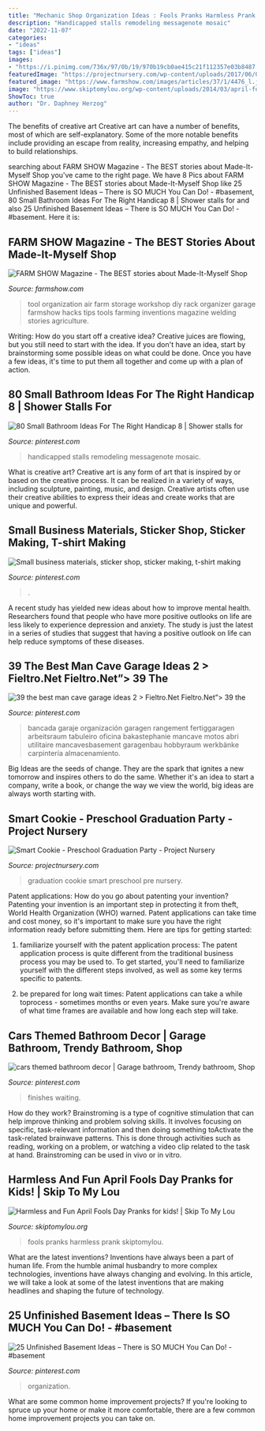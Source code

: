 ```yaml
---
title: "Mechanic Shop Organization Ideas : Fools Pranks Harmless Prank Skiptomylou"
description: "Handicapped stalls remodeling messagenote mosaic"
date: "2022-11-07"
categories:
- "ideas"
tags: ["ideas"]
images:
- "https://i.pinimg.com/736x/97/0b/19/970b19cb0ae415c21f112357e03b8487.jpg"
featuredImage: "https://projectnursery.com/wp-content/uploads/2017/06/044-e1496627215949.jpg"
featured_image: "https://www.farmshow.com/images/articles/37/1/4476_l.jpg"
image: "https://www.skiptomylou.org/wp-content/uploads/2014/03/april-fools-for-kids-1.jpg"
ShowToc: true
author: "Dr. Daphney Herzog"
---
```



The benefits of creative art
Creative art can have a number of benefits, most of which are self-explanatory. Some of the more notable benefits include providing an escape from reality, increasing empathy, and helping to build relationships.

	

		
searching about FARM SHOW Magazine - The BEST stories about Made-It-Myself Shop you've came to the right page. We have 8 Pics about FARM SHOW Magazine - The BEST stories about Made-It-Myself Shop like 25 Unfinished Basement Ideas – There is SO MUCH You Can Do! - #basement, 80 Small Bathroom Ideas For The Right Handicap 8 | Shower stalls for and also 25 Unfinished Basement Ideas – There is SO MUCH You Can Do! - #basement. Here it is:
		
    
## FARM SHOW Magazine - The BEST Stories About Made-It-Myself Shop

<img loading=lazy src="https://www.farmshow.com/images/articles/37/1/4476_l.jpg" onerror="this.onerror=null;this.src='https://tse1.mm.bing.net/th?id=OIP.m58FpEOt-1BxK7WZPGcdJQHaKn&amp;pid=15.1';" alt="FARM SHOW Magazine - The BEST stories about Made-It-Myself Shop">

_Source: farmshow.com_

>tool organization air farm storage workshop diy rack organizer garage farmshow hacks tips tools farming inventions magazine welding stories agriculture. 

	

Writing: How do you start off a creative idea?
Creative juices are flowing, but you still need to start with the idea.  If you don't have an idea, start by brainstorming some possible ideas on what could be done. Once you have a few ideas, it's time to put them all together and come up with a plan of action.

    
## 80 Small Bathroom Ideas For The Right Handicap 8 | Shower Stalls For

<img loading=lazy src="https://i.pinimg.com/736x/97/0b/19/970b19cb0ae415c21f112357e03b8487.jpg" onerror="this.onerror=null;this.src='https://tse3.mm.bing.net/th?id=OIP.UypfAH46DjGCfLcGqeI3QAHaJ3&amp;pid=15.1';" alt="80 Small Bathroom Ideas For The Right Handicap 8 | Shower stalls for">

_Source: pinterest.com_

>handicapped stalls remodeling messagenote mosaic. 

	

What is creative art?
Creative art is any form of art that is inspired by or based on the creative process. It can be realized in a variety of ways, including sculpture, painting, music, and design. Creative artists often use their creative abilities to express their ideas and create works that are unique and powerful.

    
## Small Business Materials, Sticker Shop, Sticker Making, T-shirt Making

<img loading=lazy src="https://i.pinimg.com/736x/94/aa/51/94aa51ed344bf24e559053182afbd197.jpg" onerror="this.onerror=null;this.src='https://tse2.mm.bing.net/th?id=OIP.qwrULjq3MO2tOJNB9GrQFgHaNK&amp;pid=15.1';" alt="Small business materials, sticker shop, sticker making, t-shirt making">

_Source: pinterest.com_

>. 

	

A recent study has yielded new ideas about how to improve mental health. Researchers found that people who have more positive outlooks on life are less likely to experience depression and anxiety. The study is just the latest in a series of studies that suggest that having a positive outlook on life can help reduce symptoms of these diseases.

    
## 39 The Best Man Cave Garage Ideas 2 &gt; Fieltro.Net Fieltro.Net”&gt; 39 The

<img loading=lazy src="https://i.pinimg.com/736x/62/3b/24/623b240b1fc69a2b20005dae1d70c451.jpg" onerror="this.onerror=null;this.src='https://tse4.mm.bing.net/th?id=OIP.mnCste-3MSkUYb5fouyTewHaJ4&amp;pid=15.1';" alt="39 the best man cave garage ideas 2 &gt; Fieltro.Net Fieltro.Net”&gt; 39 the">

_Source: pinterest.com_

>bancada garaje organización garagen rangement fertiggaragen arbeitsraum tabuleiro oficina bakastephanie mancave motos abri utilitaire mancavesbasement garagenbau hobbyraum werkbänke carpintería almacenamiento. 

	

Big Ideas are the seeds of change. They are the spark that ignites a new tomorrow and inspires others to do the same. Whether it's an idea to start a company, write a book, or change the way we view the world, big ideas are always worth starting with.

    
## Smart Cookie - Preschool Graduation Party - Project Nursery

<img loading=lazy src="https://projectnursery.com/wp-content/uploads/2017/06/044-e1496627215949.jpg" onerror="this.onerror=null;this.src='https://tse2.mm.bing.net/th?id=OIP.35y1EqxZ09QmSU_ElkAIJAHaJ4&amp;pid=15.1';" alt="Smart Cookie - Preschool Graduation Party - Project Nursery">

_Source: projectnursery.com_

>graduation cookie smart preschool pre nursery. 

	

Patent applications: How do you go about patenting your invention?
Patenting your invention is an important step in protecting it from theft, World Health Organization (WHO) warned. Patent applications can take time and cost money, so it's important to make sure you have the right information ready before submitting them. Here are tips for getting started:
1. familiarize yourself with the patent application process: The patent application process is quite different from the traditional business process you may be used to. To get started, you'll need to familiarize yourself with the different steps involved, as well as some key terms specific to patents.



2. be prepared for long wait times: Patent applications can take a while toprocess - sometimes months or even years. Make sure you're aware of what time frames are available and how long each step will take.



    
## Cars Themed Bathroom Decor | Garage Bathroom, Trendy Bathroom, Shop

<img loading=lazy src="https://i.pinimg.com/736x/fb/19/2b/fb192b77e93a245e775607353228b531.jpg" onerror="this.onerror=null;this.src='https://tse2.mm.bing.net/th?id=OIP.jUJT_fe3RiNINb6cpnd16wHaLL&amp;pid=15.1';" alt="cars themed bathroom decor | Garage bathroom, Trendy bathroom, Shop">

_Source: pinterest.com_

>finishes waiting. 

	

How do they work?
Brainstroming is a type of cognitive stimulation that can help improve thinking and problem solving skills. It involves focusing on specific, task-relevant information and then doing something toActivate the task-related brainwave patterns. This is done through activities such as reading, working on a problem, or watching a video clip related to the task at hand. Brainstroming can be used in vivo or in vitro.

    
## Harmless And Fun April Fools Day Pranks for Kids! | Skip To My Lou

<img loading=lazy src="https://www.skiptomylou.org/wp-content/uploads/2014/03/april-fools-for-kids-1.jpg" onerror="this.onerror=null;this.src='https://tse2.mm.bing.net/th?id=OIP.8OjxnwrztxjrcvCyooFV3wHaKl&amp;pid=15.1';" alt="Harmless and Fun April Fools Day Pranks for kids! | Skip To My Lou">

_Source: skiptomylou.org_

>fools pranks harmless prank skiptomylou. 

	

What are the latest inventions?
Inventions have always been a part of human life. From the humble animal husbandry to more complex technologies, inventions have always changing and evolving. In this article, we will take a look at some of the latest inventions that are making headlines and shaping the future of technology.

    
## 25 Unfinished Basement Ideas – There Is SO MUCH You Can Do! - #basement

<img loading=lazy src="https://i.pinimg.com/736x/19/5f/76/195f76b5155a25da091565d36ea394bd.jpg" onerror="this.onerror=null;this.src='https://tse3.mm.bing.net/th?id=OIP.EoOG5WhO-9if0_2-uRzW6wHaJ4&amp;pid=15.1';" alt="25 Unfinished Basement Ideas – There is SO MUCH You Can Do! - #basement">

_Source: pinterest.com_

>organization. 

	

What are some common home improvement projects?
If you're looking to spruce up your home or make it more comfortable, there are a few common home improvement projects you can take on.

